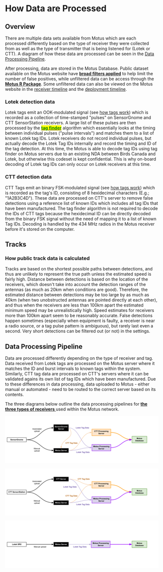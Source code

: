 # How Data are Processed

## Overview

There are multiple data sets available from Motus which are each processed differently based on the type of receiver they were collected from as well as the type of transmitter that is being listened for (Lotek or CTT). A diagram of how these data are processed can be seen in the [Data Processing Pipeline](how-data-are-processed.md#data-processing-pipeline).&#x20;

After processing, data are stored in the Motus Database. Public dataset available on the Motus website have [**broad filters applied**](how-data-are-processed/public-data-filters.md) to help limit the number of false positives, while unfiltered data can be access through the [**Motus R Package**](https://motuswts.github.io/motus/). Some unfiltered data can also be viewed on the Motus website in the [receiver timeline](../explore/detection-timelines.md#receiver-timeline) and the [deployment timeline](../explore/detection-timelines.md#deployment-timeline).

### Lotek detection data

Lotek tags emit an OOK-modulated signal (see [how tags work](../tags/how-tags-work.md#lotek-radio-tags)) which is recorded as a collection of time-stamped "pulses" on SensorGnome and CTT SensorStation receivers. A large list of these pulses are then processed by the [<mark style="color:green;">**tag finder**</mark>](how-data-are-processed/tag-finder.md) algorithm which essentially looks at the timing between individual pulses ("pulse intervals") and matches them to a list of known Lotek tag IDs. Lotek receivers do not record individual pulses, but actually decode the Lotek Tag IDs internally and record the timing and ID of the tag detection. At this time, the Motus is able to decode tag IDs using tag finder on Motus servers due to an existing NDA between Birds Canada and Lotek, but otherwise this codeset is kept confidential. This is why on-board decoding of Lotek tag IDs can only occur on Lotek receivers at this time.

### **CTT detection data**

CTT Tags emit an binary FSK-modulated signal (see [how tags work](../tags/how-tags-work.md#what-types-of-tags-are-there)) which is recorded as the tag's ID, consisting of 8 hexidecimal characters (E.g.; "1A2B3C4D"). These data are processed on CTT's server to remove false detections using a reference list of known IDs which includes all tag IDs that have been manufactured. The tag finder algorithm is not required to decode the IDs of CTT tags because the hexidecimal ID can be directly decoded from the binary FSK signal without the need of mapping it to a list of known Tag IDs. Decoding is handled by the 434 MHz radios in the Motus receiver before it's stored on the computer.

## Tracks

### How public track data is calculated

Tracks are based on the shortest possible paths between detections, and thus are unlikely to represent the true path unless the estimated speed is fairly high. Distance between detections is based on the location of the receivers, which doesn't take into account the detection ranges of the antennas (as much as 20km when conditions are good). Therefore, the estimated distance between detections may be too large by as much as 40km (when two unobstructed antennas are pointed directly at each other), and thus when the receivers are less than 100km apart the estimated minimum speed may be unrealistically high. Speed estimates for receivers more than 100km apart seem to be reasonably accurate. False detections happen sometimes (especially when equipment is faulty, a receiver is near a radio source, or a tag pulse pattern is ambiguous), but rarely last even a second. Very short detections can be filtered out (or not) in the settings.

## Data Processing Pipeline

Data are processed differently depending on the type of receiver and tag. Data received from Lotek tags are processed on the Motus server where it matches the ID and burst intervals to known tags within the system. Similarly, CTT tag data are processed on CTT's servers where it can be validated agains its own list of tag IDs which have been manufactured. Due to these differences in data processing, data uploaded to Motus - either manual or automated - need to be routed to the correct server based on its contents.

The three diagrams below outline the data processing pipelines for [**the three types of receivers** ](../stations/station-equipment/receivers.md)used within the Motus network.

![SesnorGnome Data Processing Pipeline](<../.gitbook/assets/SensorGnome Data Processing Pipeline Diagram.png>)

![CTT SensorStation Data Processing Pipeline](<../.gitbook/assets/CTT SensorStation Data Processing Pipeline Diagram.png>)

![Lotek SRX Data Processing Pipeline](<../.gitbook/assets/Lotek SRX Data Processing Pipeline Diagram.png>)
